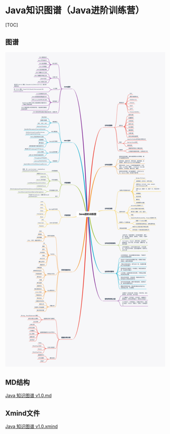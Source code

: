 # Java知识图谱（Java进阶训练营）

[TOC]

## 图谱

![v1.0](v1.0/v1.0.jpg)

## MD结构

 [Java 知识图谱 v1.0.md](v1.0\v1.0.md) 

## Xmind文件

 [Java 知识图谱 v1.0.xmind](v1.0\v1.0.xmind) 